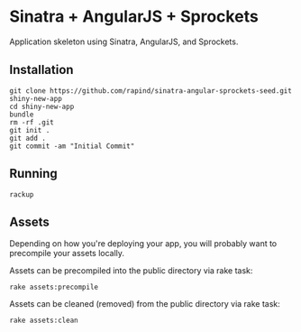# Sinatra + AngularJS + Sprockets

Application skeleton using Sinatra, AngularJS, and Sprockets.

## Installation
```
git clone https://github.com/rapind/sinatra-angular-sprockets-seed.git shiny-new-app
cd shiny-new-app
bundle
rm -rf .git
git init .
git add .
git commit -am "Initial Commit"
```

## Running
```
rackup
```

## Assets
Depending on how you're deploying your app, you will probably want to precompile your assets locally.

Assets can be precompiled into the public directory via rake task:
```
rake assets:precompile
```

Assets can be cleaned (removed) from the public directory via rake task:
```
rake assets:clean
```
